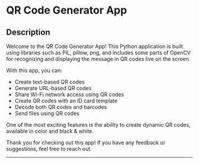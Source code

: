 # QR Code Generator App



## Description

Welcome to the QR Code Generator App! This Python application is built using libraries such as PIL, pillow, png, and includes some parts of OpenCV for recognizing and displaying the message in QR codes live on the screen.

With this app, you can:

- Create text-based QR codes
- Generate URL-based QR codes
- Share Wi-Fi network access using QR codes
- Create QR codes with an ID card template
- Decode both QR codes and barcodes
- Send files using QR codes

One of the most exciting features is the ability to create dynamic QR codes, available in color and black & white.



Thank you for checking out this app! If you have any feedback or suggestions, feel free to reach out.

---
